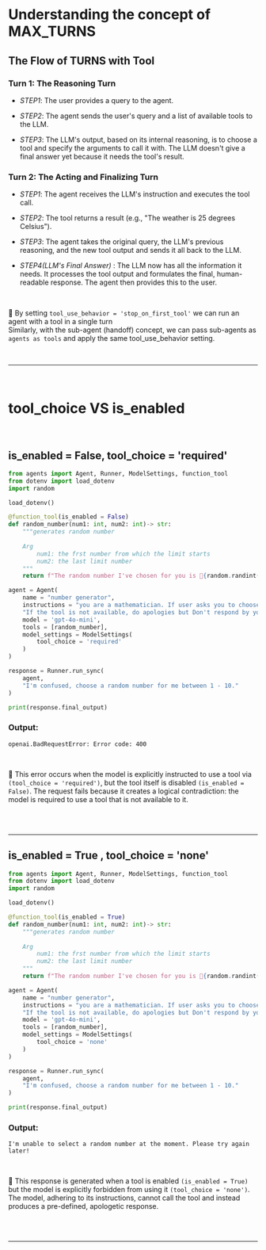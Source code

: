 # Understanding the concept of **MAX_TURNS**


## The Flow of **TURNS with Tool**


### Turn 1: **The Reasoning Turn**


- *STEP1*: The user provides a query to the agent.  

- *STEP2*: The agent sends the user's query and a list of available tools to the LLM.    

- *STEP3*: The LLM's output, based on its internal reasoning, is to choose a tool and specify the arguments to call it with. The LLM doesn't give a final answer yet because it needs the tool's result.  


### Turn 2: **The Acting and Finalizing Turn**


- *STEP1*: The agent receives the LLM's instruction and executes the tool call.  

- *STEP2*: The tool returns a result (e.g., "The weather is 25 degrees Celsius").  

- *STEP3*: The agent takes the original query, the LLM's previous reasoning, and the new tool output and sends it all back to the LLM.  

- *STEP4(LLM's Final Answer)* : The LLM now has all the information it needs. It processes the tool output and formulates the final, human-readable response. The agent then provides this to the user.    

<br>

📌 By setting  `tool_use_behavior = 'stop_on_first_tool'` we can run an agent with a tool in a single turn  
Similarly, with the sub-agent (handoff) concept, we can pass sub-agents as `agents as tools` and apply the same tool_use_behavior setting.

<br>

---  
  
<br>


# **tool_choice** VS **is_enabled**

<br>

## is_enabled = False, tool_choice = 'required' 


```python
from agents import Agent, Runner, ModelSettings, function_tool
from dotenv import load_dotenv
import random

load_dotenv()

@function_tool(is_enabled = False)
def random_number(num1: int, num2: int)-> str:
    """generates random number
    
    Arg
        num1: the frst number from which the limit starts
        num2: the last limit number 
    """
    return f"The random number I've chosen for you is 🔢{random.randint(num1, num2)}🔢"

agent = Agent(
    name = "number generator",
    instructions = "you are a mathematician. If user asks you to choose any random number, you must have to use the tool"
    "If the tool is not available, do apologies but Don't respond by yourself.",
    model = 'gpt-4o-mini',
    tools = [random_number],
    model_settings = ModelSettings(
        tool_choice = 'required'
    )
)

response = Runner.run_sync(
    agent,
    "I'm confused, choose a random number for me between 1 - 10."
)

print(response.final_output)
```

### **Output:** <br>
`openai.BadRequestError: Error code: 400`

<br>

📌 This error occurs when the model is explicitly instructed to use a tool via `(tool_choice = 'required')`, but the tool itself is disabled `(is_enabled = False)`. The request fails because it creates a logical contradiction: the model is required to use a tool that is not available to it.

<br>
<br>

---

## is_enabled = True , tool_choice = 'none'


```python
from agents import Agent, Runner, ModelSettings, function_tool
from dotenv import load_dotenv
import random

load_dotenv()

@function_tool(is_enabled = True)
def random_number(num1: int, num2: int)-> str:
    """generates random number
    
    Arg
        num1: the frst number from which the limit starts
        num2: the last limit number 
    """
    return f"The random number I've chosen for you is 🔢{random.randint(num1, num2)}🔢"

agent = Agent(
    name = "number generator",
    instructions = "you are a mathematician. If user asks you to choose any random number, you must have to use the tool"
    "If the tool is not available, do apologies but Don't respond by yourself.",
    model = 'gpt-4o-mini',
    tools = [random_number],
    model_settings = ModelSettings(
        tool_choice = 'none'
    )
)

response = Runner.run_sync(
    agent,
    "I'm confused, choose a random number for me between 1 - 10."
)

print(response.final_output)
```

### **Output:** <br>
`I'm unable to select a random number at the moment. Please try again later!`

<br>

📌 This response is generated when a tool is enabled `(is_enabled = True)` but the model is explicitly forbidden from using it `(tool_choice = 'none')`. The model, adhering to its instructions, cannot call the tool and instead produces a pre-defined, apologetic response.

<br>
<br>

---

